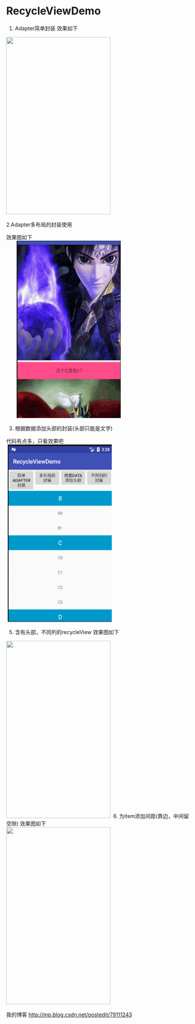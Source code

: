 # RecycleViewDemo

1. Adapter简单封装
 效果如下<br/>
 <img src="https://github.com/Song-UP/ImageStore/blob/master/Image/RecycleViewAdapter/rc1.gif?raw=true" width="280" height="475" />
 
 2.Adapter多布局的封装使用
 
        
效果图如下<br/>
        <img src="https://github.com/Song-UP/ImageStore/blob/master/Image/RecycleViewAdapter/rc2.gif?raw=true" width="280" height="475" />
        
 3. 根据数据添加头部的封装(头部只能是文字)

 代码有点多，只看效果吧<br/>
  <img src="https://github.com/Song-UP/ImageStore/blob/master/Image/RecycleViewAdapter/baseRcHead.png?raw=true" width="280" height="475" />
 
 5. 含有头部，不同列的recycleView
 效果图如下<br>
 <img src="https://github.com/Song-UP/ImageStore/blob/master/Image/RecycleViewAdapter/rc4.gif?raw=true" width="280" height="475" />
  6. 为item添加间距(靠边，中间留空隙)
 效果图如下<br>
 <img src="https://github.com/Song-UP/ImageStore/blob/master/Image/RecycleViewAdapter/rc6.gif?raw=true" width="280" height="475" />
 
 我的博客 http://mp.blog.csdn.net/postedit/79111243
